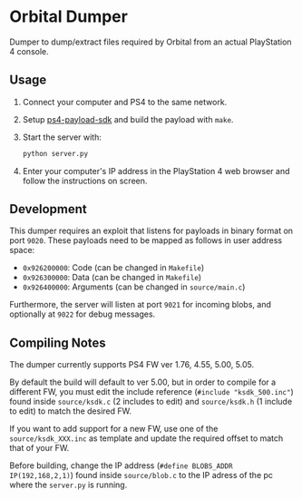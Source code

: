 Orbital Dumper
==============

Dumper to dump/extract files required by Orbital from an actual PlayStation 4 console.

## Usage

1. Connect your computer and PS4 to the same network.

2. Setup [ps4-payload-sdk](https://github.com/xvortex/ps4-payload-sdk/) and build the payload with `make`.

3. Start the server with:

    ```bash
    python server.py
    ```

4. Enter your computer's IP address in the PlayStation 4 web browser and follow the instructions on screen.

## Development

This dumper requires an exploit that listens for payloads in binary format on port `9020`. These payloads need to be mapped as follows in user address space:

- `0x926200000`: Code (can be changed in `Makefile`)
- `0x926300000`: Data (can be changed in `Makefile`)
- `0x926400000`: Arguments (can be changed in `source/main.c`)

Furthermore, the server will listen at port `9021` for incoming blobs, and optionally at `9022` for debug messages.

## Compiling Notes

The dumper currently supports PS4 FW ver 1.76, 4.55, 5.00, 5.05.

By default the build will default to ver 5.00, but in order to compile for a different FW, you must edit the include reference (`#include "ksdk_500.inc"`) found inside `source/ksdk.c` (2 includes to edit) and `source/ksdk.h` (1 include to edit) to match the desired FW.  

If you want to add support for a new FW, use one of the `source/ksdk_XXX.inc` as template and update the required offset to match that of your FW.

Before building, change the IP address (`#define BLOBS_ADDR IP(192,168,2,1)`) found inside `source/blob.c` to the IP adress of the pc where the `server.py` is running.
